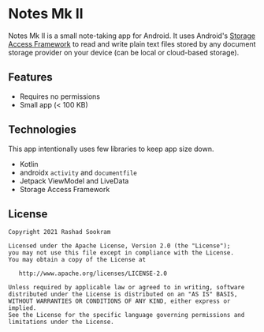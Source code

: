 # Notes Mk II

Notes Mk II is a small note-taking app for Android. It uses Android's
[Storage Access Framework](https://developer.android.com/guide/topics/providers/document-provider)
to read and write plain text files stored by any document storage provider on
your device (can be local or cloud-based storage).


## Features

- Requires no permissions
- Small app (< 100 KB)


## Technologies

This app intentionally uses few libraries to keep app size down.

- Kotlin
- androidx `activity` and `documentfile`
- Jetpack ViewModel and LiveData
- Storage Access Framework


## License

```
Copyright 2021 Rashad Sookram

Licensed under the Apache License, Version 2.0 (the "License");
you may not use this file except in compliance with the License.
You may obtain a copy of the License at

   http://www.apache.org/licenses/LICENSE-2.0

Unless required by applicable law or agreed to in writing, software
distributed under the License is distributed on an "AS IS" BASIS,
WITHOUT WARRANTIES OR CONDITIONS OF ANY KIND, either express or implied.
See the License for the specific language governing permissions and
limitations under the License.
```
